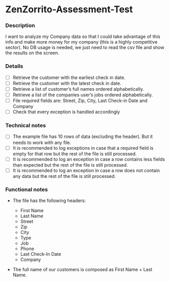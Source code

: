 # ZenZorrito-Assessment-Test

### Description
I want to analyze my Company data so that I could take advantage of this info and make more money for my company (this is a highly competitive sector). No DB usage is needed, we just need to read the csv file and show the results on the screen.
 
### Details
- [ ] Retrieve the customer with the earliest check in date.
- [ ] Retrieve the customer with the latest check in date.
- [ ] Retrieve a list of customer’s full names ordered alphabetically.
- [ ] Retrieve a list of the companies user’s jobs ordered alphabetically.
- [ ] File required fields are: Street, Zip, City, Last Check-in Date and Company
- [ ] Check that every exception is handled accordingly
 
### Technical notes
- [ ] The example file has 10 rows of data (excluding the header). But it needs to work with any file.
- [ ] It is recommended to log exceptions in case that a required field is empty for that row but the rest of the file is still processed.
- [ ] It is recommended to log an exception in case a row contains less fields than expected but the rest of the file is still processed.
- [ ] It is recommended to log an exception in case a row does not contain any data but the rest of the file is still processed.

### Functional notes
- The file has the following headers:
    - First Name
    - Last Name
    - Street
    - Zip
    - City
    - Type
    - Job 
    - Phone
    - Last Check-In Date
    - Company

- The full name of our customers is composed as First Name + Last Name.
 
